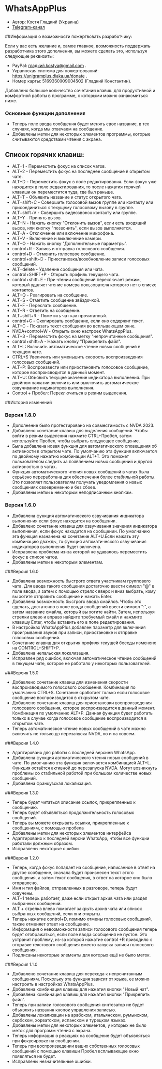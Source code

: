 # WhatsAppPlus

* Автор: Костя Гладкий (Украина)
* [Telegram-канал](https://t.me/unigramPlus )

##Информация о возможности пожертвовать разработчику:

Если у вас есть желание и, самое главное, возможность поддержать разработчика этого дополнения, вы можете сделать это, используя следующие реквизиты:

* PayPal: гладкий.kostya@gmail.com .
* Украинская система для пожертвований: https://unigramplus.diaka.ua/donate .
* Номер карты: 5169360009004502 (Гладкий Константин).

Добавлено большое количество сочетаний клавиш для продуктивной и комфортной работы в программе, с которыми можно ознакомиться ниже.

### Основные функции дополнения

* Теперь поле ввода сообщения будет менять свое название, в тех случаях, когда мы отвечаем на сообщение.
* Добавлены метки для некоторых элементов программы, которые считываются средствами чтения с экрана.

## Список горячих клавиш:

* ALT+1 - Переместить фокус на список чатов.
* ALT+2 - Переместить фокус на последнее сообщение в открытом чате.
* ALT+D - Переместить фокус в поле редактирования. Если фокус уже находится в поле редактирования, то после нажатия горячей клавиши он переместится туда, где был раньше.
* ALT+T - Объявить название и статус открытого чата.
* ALT+shift+C - Совершить голосовой вызов группе или контакту или присоединиться к текущему голосовому вызову в группе.
* ALT+shift+V - Совершить видеозвонок контакту или группе.
* ALT+Y - Принять вызов.
* ALT+N - Нажать кнопку "Отклонить вызов", если есть входящий вызов, или кнопку "позвонить", если вызов выполняется.
* ALT+A - Отключение или включение микрофона.
* ALT+V - Включение и выключение камеры.
* ALT+O - Нажать кнопку "Дополнительные параметры".
* control+R - Запись и отправка голосового сообщения.
* control+D - Отменить голосовое сообщение.
* control+shift+D - Приостановка/возобновление записи голосовых сообщений.
* ALT+delete - Удаление сообщения или чата.
* control+SHIFT+P - Открыть профиль текущего чата.
* control+shift+E - При чтении сообщений переключает режим, который удаляет чтение номера пользователя которого нет в списке контактов.
* ALT+Q - Реагировать на сообщение.
* ALT+S - Отметить сообщение звёздочкой.
* ALT+F - Переслать сообщение.
* ALT+R - Ответить на сообщение.
* ALT+shift+R - Пометить чат как прочитанный.
* control+C - Скопировать сообщение, если оно содержит текст.
* ALT+C - Показать текст сообщения во всплывающем окне.
* NVDA+control+W - Открыть окно настроек WhatsAppPlus.
* ALT+3 - Переместить фокус на метку "непрочитанные сообщения".
* control+shift+A - Нажать кнопку "Прикрепить файл".
* ALT+L: Включить автоматическое чтение новых сообщений в текущем чате.
* CTRL+S Увеличить или уменьшить скорость воспроизведения голосовых сообщений.
* ALT+P: Воспроизвести или приостановить голосовое сообщение, которое воспроизводится в данный момент.
* ALT+U: Объявить текущее значение индикатора выполнения. При двойном нажатии включить или выключить автоматическое озвучивание индикаторов выполнения.
* Control + Пробел: Переключиться в режим выделения.

##История изменений

### Версия 1.8.0

* Дополнение было протестировано на совместимость с NVDA 2023.
* Добавлено сочетание клавиш для выделения сообщений. Чтобы войти в режим выделения нажмите CTRL+Пробел, затем используйте Пробел, чтобы выбрать следующее сообщение.
* Была добавлена новая функция для автоматического оповещения об активности в открытом чате. По умолчанию эта функция включается по двойному нажатию комбинации ALT+T. Это поможет пользователям следить за появлением новых сообщений и другой активностью в чатах.
* Функция автоматического чтения новых сообщений в чатах была серьёзно переработана для обеспечения более стабильной работы. Это позволяет пользователям получать уведомления о новых сообщениях своевременно и без сбоев.
* Добавлены метки к некоторым неподписанным кнопкам.

### Версия 1.6.0

* Добавлена функция автоматического озвучивания индикатора выполнения если фокус находится на сообщении.
* Добавлено сочетание клавиш для озвучивания значения индикатора выполнения, если фокус находится на сообщении. По умолчанию эта функция назначена на сочетание ALT+U.Если нажать эту комбинацию дважды, то функция автоматического озвучивания индикаторов выполнения будет включена.
* Исправлена проблема из-за которой не удавалось переместить фокус в список чатов.
* Добавлены метки к некоторым элементам.

###Версия 1.6.0

* Добавлена возможность быстрого ответа участникам группового чата. Для ввода такого сообщения достаточно ввести символ "@" в поле ввода, а затем с помощью стрелок вверх и вниз выбрать, кому вы хотите отправить сообщение и нажать Enter.
* Добавлена возможность быстрого ввода смайлов. Чтобы это сделать, достаточно в поле ввода сообщений ввести символ ":", а затем название смайла, который вы хотите найти. Затем, используя стрелки влево и вправо найдите требуемый смайл и нажмите клавишу Enter, чтобы вставить его в поле редактирования.
* В настройках  WhatsAppPlus добавлен параметр для включения проигрывания звуков при записи, приостановке и отправке голосовых сообщений.
* Сочетание клавиш для открытия профиля текущей беседы изменено на CONTROL+SHIFT+P.
* Добавлена непальская локализация.
* Исправлен ряд ошибок, включая автоматическое чтение сообщений в текущем чате, которое не работало у некоторых пользователей.

###Версия 1.5.0

* Добавлено сочетание клавиш для изменения скорости воспроизводимого голосового сообщения. Комбинация по умолчанию CTRL+S. Сочетание сработает только если голосовое сообщение воспроизводится в открытом чате.
* Добавлено сочетание клавиш для приостановки воспроизведения голосового сообщения, которое воспроизводится в данный момент. Комбинация по умолчанию ALT+P. Данная функция будет работать только в случае когда голосовое сообщение воспроизводится в открытом чате.
* Теперь автоматическое чтение новых сообщений в чате можно включить не только до перезапуска NVDA, но и на совсем.

###Версия 1.4.0

* Адаптировано для работы с последней версией WhatsApp.
* Добавлена функция автоматического чтения новых сообщений в чате. По умолчанию эта функция включается комбинацией ALT+L. Функция остаётся активной до перезапуска NVDA. Могут возникнуть проблемы со стабильной работой при большом количестве новых сообщений.
* Добавлена французская локализация.

###Версия 1.3.0

* Теперь будет читаться описание ссылок, прикрепленных к сообщению.
* Теперь будет объявляться продолжительность голосовых сообщений.
* Теперь вы можете открывать ссылки, прикрепленные к сообщениям, с помощью пробела
* Добавлены метки для некоторых элементов интерфейса
* Адаптировано к последней версии WhatsApp, чтобы все функции работали должным образом.
* Исправлены некоторые ошибки

###Версия 1.2.0

* Теперь, когда фокус попадает на сообщение, написанное в ответ на другое сообщение, сначала будет произнесен текст этого сообщения, а затем текст сообщения, в ответ на которое оно было отправлено.
* Имя и тип файлов, отправленных в разговоре, теперь будут озвучены.
* ALT+1 теперь работает, даже если открыт архив чата или раздел выбранных сообщений.
* ALT + стрелка влево помогает закрыть архив чата или список выбранных сообщений, если они открыты.
* Теперь нажатие control+D, помимо отмены голосовых сообщений, также отменяет ответ на сообщение.
* Информация о невозможности записи голосового сообщения теперь будет отображаться, если поле ввода сообщения не пустое. Это устранит проблему, из-за которой нажатие control +R приводило к отправке текстового сообщения вместо запуска записи голосового сообщения.
* Подписаны некоторые элементы для которых ещё не было меток.

###Версия 1.1.0

* Добавлено сочетание клавиш для перехода к непрочитанным сообщениям. Поскольку эта функция зависит от языка, ее можно настроить в настройках WhatsAppPlus.
* Добавлена комбинация клавиш для нажатия кнопки "Новый чат".
* Добавлена комбинация клавиш для нажатия кнопки "Прикрепить файл".
* Теперь при записи голосового сообщения синтезатор не будет объявлять названия кнопок управления записью.
* Добавлены локализации на арабском, итальянском, румынском, сербском, хорватском, испанском и турецком языках.
* Добавлены метки для некоторых элементов, у которых не было меток для программ чтения с экрана.
* Теперь информация о реакциях на сообщение будет объявляться при фокусировке на сообщении.
* Теперь при воспроизведении ваших собственных голосовых сообщений с помощью клавиши Пробел всплывающее окно появляться не будет.
* Исправлены незначительные ошибки.
